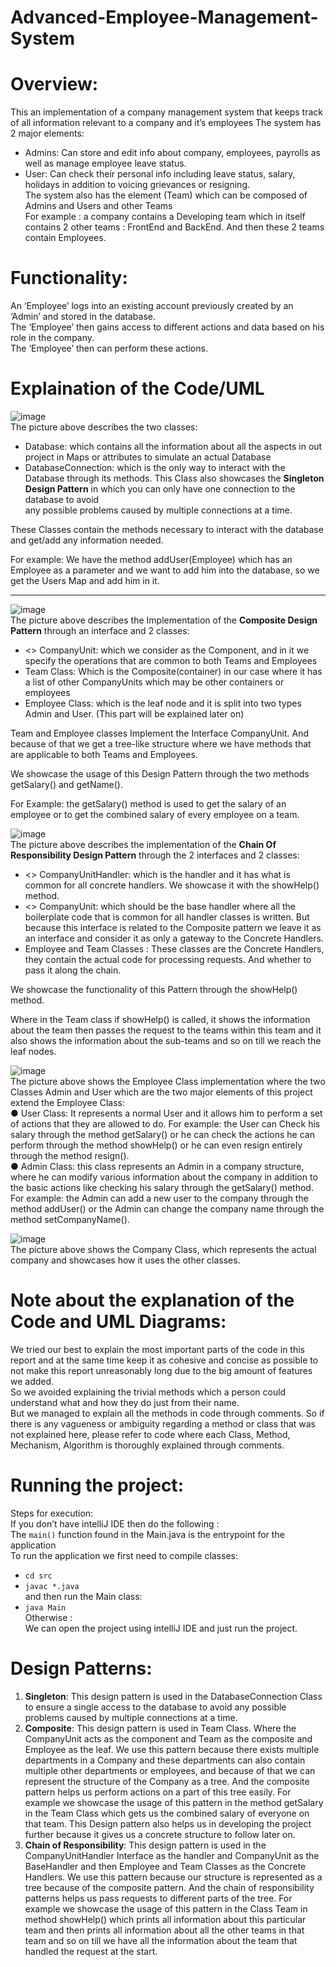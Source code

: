 # Advanced-Employee-Management-System  
# Overview:  
This an implementation of a company management system that keeps track of all information relevant to a company and it’s employees The system has 2 major elements:  
- Admins: Can store and edit info about company, employees, payrolls as well as manage employee leave status.  
- User: Can check their personal info including leave status, salary, holidays in addition to voicing grievances or resigning.  
The system also has the element (Team) which can be composed of Admins and Users and other Teams  
For example : a company contains a Developing team which in itself contains 2 other teams : FrontEnd and BackEnd. And then these 2 teams contain Employees.  
  
# Functionality:  
An ‘Employee’ logs into an existing account previously created by an ‘Admin’ and stored in the database.  
The ‘Employee’ then gains access to different actions and data based on his role in the company.  
The ‘Employee’ then can perform these actions.  
  
# Explaination of the Code/UML  
![image](https://user-images.githubusercontent.com/44644160/155875290-63414213-7456-4a12-a629-f026c8c96704.png)  
The picture above describes the two classes:  
- Database: which contains all the information about all the aspects in out project in Maps or attributes to simulate an actual Database  
- DatabaseConnection: which is the only way to interact with the Database through its methods. This Class also showcases the **Singleton Design Pattern** in which you can only have one connection to the database to avoid  
any possible problems caused by multiple connections at a time.  
  
These Classes contain the methods necessary to interact with the database and get/add any information needed.  
  
For example: We have the method addUser(Employee) which has an Employee as a parameter and we want to add him into the database, so we get the Users Map and add him in it.  

---

![image](https://user-images.githubusercontent.com/44644160/155875440-9806b06f-d927-47af-b610-8f1b82e1784a.png)  
The picture above describes the Implementation of the **Composite Design Pattern** through an interface and 2 classes:  
- <<Interface>> CompanyUnit: which we consider as the Component, and in it we specify the operations that are common to both Teams and Employees  
- Team Class: Which is the Composite(container) in our case where it has a list of other CompanyUnits which may be other containers or employees  
- Employee Class: which is the leaf node and it is split into two types Admin and User. (This part will be explained later on)  
  
Team and Employee classes Implement the Interface CompanyUnit. And because of that we get a tree-like structure where we have methods that are applicable to both Teams and Employees.  
  
We showcase the usage of this Design Pattern through the two methods getSalary() and getName().  
  
For Example: the getSalary() method is used to get the salary of an employee or to get the combined salary of every employee on a team.  
  
  
![image](https://user-images.githubusercontent.com/44644160/155875512-815e9868-fee7-4c33-9af1-2ddcd0a17961.png)  
The picture above describes the implementation of the **Chain Of Responsibility Design Pattern** through the 2 interfaces and 2 classes:  
- <<Interface>> CompanyUnitHandler: which is the handler and it has what is common for all concrete handlers. We showcase it with the showHelp() method.  
- <<Interface>> CompanyUnit: which should be the base handler where all the boilerplate code that is common for all handler classes is written. But because this interface is related to the Composite pattern we leave it as an interface and consider it as only a gateway to the Concrete Handlers.  
- Employee and Team Classes : These classes are the Concrete Handlers, they contain the actual code for processing requests. And whether to pass it along the chain.  
  
We showcase the functionality of this Pattern through the showHelp() method.  
  
Where in the Team class if showHelp() is called, it shows the information about the team then passes the request to the teams within this team and it also shows the information about the sub-teams and so on till we reach the leaf nodes.  
  
  
![image](https://user-images.githubusercontent.com/44644160/155875611-5186afa9-bf4a-426d-8c2a-8faf373d5be1.png)  
The picture above shows the Employee Class implementation where the two Classes Admin and User which are the two major elements of this project extend the Employee Class:  
● User Class: It represents a normal User and it allows him to perform a set of actions that they are allowed to do. For example: the User can Check his salary through the method getSalary() or he can check the actions he can perform through the method showHelp() or he can even resign entirely through the method resign().  
● Admin Class: this class represents an Admin in a company structure, where he can modify various information about the company in addition to the basic actions like checking his salary through the getSalary() method. For example: the Admin can add a new user to the company through the method addUser() or the Admin can change the company name through the method setCompanyName().  
  
  
![image](https://user-images.githubusercontent.com/44644160/155875653-234e3176-a143-4772-a314-8bd5280675d6.png)  
The picture above shows the Company Class, which represents the actual company and showcases how it uses the other classes.  
  
  
# Note about the explanation of the Code and UML Diagrams:
We tried our best to explain the most important parts of the code in this report and at the same time keep it as cohesive and concise as possible to not make this report unreasonably long due to the big amount of features we added.  
So we avoided explaining the trivial methods which a person could understand what and how they do just from their name.  
But we managed to explain all the methods in code through comments. So if there is any vagueness or ambiguity regarding a method or class that was not explained here, please refer to code where each Class, Method, Mechanism, Algorithm is thoroughly explained through comments.  
  
  
# Running the project: 
Steps for execution:  
If you don’t have intelliJ IDE then do the following :  
The `main()` function found in the Main.java is the entrypoint for the application  
To run the application we first need to compile classes:  
- `cd src`  
- `javac *.java`  
and then run the Main class:  
- `java Main`  
Otherwise :  
We can open the project using intelliJ IDE and just run the project.  
  
# Design Patterns: 
1. **Singleton**: This design pattern is used in the DatabaseConnection Class to ensure a single access to the database to avoid any possible problems caused by multiple connections at a time.  
2. **Composite**: This design pattern is used in Team Class. Where the CompanyUnit acts as the component and Team as the composite and Employee as the leaf. We use this pattern because there exists multiple departments in a Company and these departments can also contain multiple other departments or employees, and because of that we can represent the structure of the Company as a tree. And the composite pattern helps us perform actions on a part of this tree easily. For example we showcase the usage of this pattern in the method getSalary in the Team Class which gets us the combined salary of everyone on that team. This Design pattern also helps us in developing the project further because it gives us a concrete structure to follow later on.  
3. **Chain of Responsibility**: This design pattern is used in the CompanyUnitHandler Interface as the handler and CompanyUnit as the BaseHandler and then Employee and Team Classes as the Concrete Handlers. We use this pattern because our structure is represented as a tree because of the composite pattern. And the chain of responsibility patterns helps us pass requests to different parts of the tree. For example we showcase the usage of this pattern in the Class Team in method showHelp() which prints all information about this particular team and then prints all information about all the other teams in that team and so on till we have all the information about the team that handled the request at the start.  
